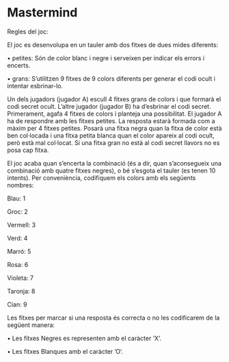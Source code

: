 # Mastermind

Regles del joc:

El joc es desenvolupa en un tauler amb dos fitxes de dues mides diferents:

• petites: Són de color blanc i negre i serveixen per indicar els errors i encerts.

• grans: S’utilitzen 9 fitxes de 9 colors diferents per generar el codi ocult i intentar
         esbrinar-lo.
           
Un dels jugadors (jugador A) escull 4 fitxes grans de colors i que formarà el codi secret
ocult. L’altre jugador (jugador B) ha d’esbrinar el codi secret. Primerament, agafa 4
fitxes de colors i planteja una possibilitat. El jugador A ha de respondre amb les fitxes
petites. La resposta estarà formada com a màxim per 4 fitxes petites. Posarà una fitxa
negra quan la fitxa de color està ben col·locada i una fitxa petita blanca quan el color
apareix al codi ocult, però està mal col·locat. Si una fitxa gran no està al codi secret
llavors no es posa cap fitxa.

El joc acaba quan s’encerta la combinació (és a dir, quan s’aconsegueix una combinació amb
quatre fitxes negres), o bé s’esgota el tauler (es tenen 10 intents).
Per conveniència, codifiquem els colors amb els següents nombres:

Blau: 1

Groc: 2

Vermell: 3

Verd: 4

Marró: 5

Rosa: 6

Violeta: 7

Taronja: 8

Cian: 9

Les fitxes per marcar si una resposta és correcta o no les codificarem de la següent
manera:

• Les fitxes Negres es representen amb el caràcter ’X’.

• Les fitxes Blanques amb el caràcter ’O’.
